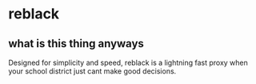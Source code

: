 # reblack

## what is this thing anyways

Designed for simplicity and speed, reblack is a lightning fast proxy when your school district just cant make good decisions.

